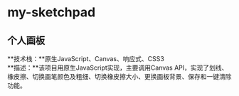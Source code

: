 # my-sketchpad
## 个人画板
**技术栈：**原生JavaScript、Canvas、响应式、CSS3  
**描述：**该项目用原生JavaScript实现，主要调用Canvas API，实现了划线、橡皮擦、切换画笔颜色及粗细、切换橡皮擦大小、更换画板背景、保存和一键清除功能。